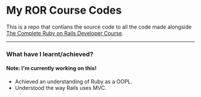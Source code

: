 # My ROR Course Codes

This is a repo that contians the source code to all the code made alongside [The Complete Ruby on Rails Developer Course](https://www.udemy.com/share/1013z63@lsR-nbeAg6IMZlkYqR_vV3h6TuuLhsd69KhBqGmX37oz0tyZO1pef65ozQSulPq8DA==/).

---
### What have I learnt/achieved?

#### Note: I'm currently working on this!

- Achieved an understanding of Ruby as a OOPL.
- Understood the way Rails uses MVC.
